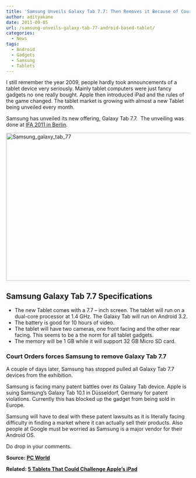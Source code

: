 ```yaml
---
title: 'Samsung Unveils Galaxy Tab 7.7: Then Removes it Because of Court-Orders'
author: adityakane
date: 2011-09-05
url: /samsung-unveils-galaxy-tab-77-android-based-tablet/
categories:
  - News
tags:
  - Android
  - Gadgets
  - Samsung
  - Tablets
---
```

I still remember the year 2009, people hardly took announcements of a tablet device very seriously. Mainly tablet computers were just fancy gadgets no one really bought. Apple then introduced iPad and the rules of the game changed. The tablet market is growing with almost a new Tablet being unveiled every month.

Samsung has unveiled its new offering, Galaxy Tab 7.7.  The unveiling was done at <a href="http://www1.messe-berlin.de/vip8_1/website/Internet/Internet/www.ifa-berlin/englisch/index.html" onclick="_gaq.push(['_trackEvent', 'outbound-article', 'http://www1.messe-berlin.de/vip8_1/website/Internet/Internet/www.ifa-berlin/englisch/index.html', 'IFA 2011 in Berlin']);" >IFA 2011 in Berlin</a>.

[<img class="wp-image-52327" style="padding-left: 0px;padding-right: 0px;padding-top: 0px;border: 0px" src="http://cdn.devilsworkshop.org/files/2011/09/Samsung_galaxy_tab_77_thumb.png" alt="Samsung_galaxy_tab_77" width="520" height="405" border="0" />][1]

## Samsung Galaxy Tab 7.7 Specifications

  * The new Tablet comes with a 7.7 – inch screen. The tablet will run on a dual-core processor at 1.4 GHz. The Galaxy Tab will run on Android 3.2.
  * The battery is good for 10 hours of video.
  * The tablet will have two cameras, one front facing and the other rear facing. This seems to be a the norm for all tablet gadgets.
  * The memory will be 1 GB while it will support 32 GB Micro SD card.

### Court Orders forces Samsung to remove Galaxy Tab 7.7

A couple of days later, Samsung has stopped pulled all Galaxy Tab 7.7 devices from the exhibition.

Samsung is facing many patent battles over its Galaxy Tab device. Apple is suing Samsung&#8217;s Galaxy Tab 10.1 in Düsseldorf, Germany for patent violations. Currently this has blocked up the gadget from being sold in Europe.

Samsung will have to deal with these patent lawsuits as it is literally facing difficulty in finding a market where it can actually sell their products. Also people at Google must be worried as Samsung is a major vendor for their Android OS.

Do drop in your comments.

**Source: <a href="http://www.pcworld.com/article/239488/samsung_yanks_galaxy_tab_77_from_exhibit_after_court_order.html" onclick="_gaq.push(['_trackEvent', 'outbound-article', 'http://www.pcworld.com/article/239488/samsung_yanks_galaxy_tab_77_from_exhibit_after_court_order.html', 'PC World']);" >PC World</a>**

**Related: [5 Tablets That Could Challenge Apple&#8217;s iPad][2]**

 [1]: http://cdn.devilsworkshop.org/files/2011/09/Samsung_galaxy_tab_77.png
 [2]: http://devilsworkshop.org/top-5-tablets-compete-ipad-2-2011/
